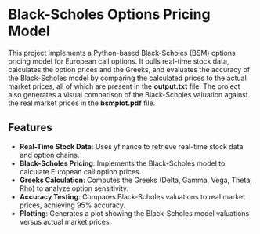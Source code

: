 # Black-Scholes Options Pricing Model

This project implements a Python-based Black-Scholes (BSM) options pricing model for European call options. 
It pulls real-time stock data, calculates the option prices and the Greeks, and evaluates the accuracy of the Black-Scholes model by comparing the calculated prices to the actual market prices, all of which are present in the **output.txt** file.
The project also generates a visual comparison of the Black-Scholes valuation against the real market prices in the **bsmplot.pdf** file.


## Features

- **Real-Time Stock Data**: Uses yfinance to retrieve real-time stock data and option chains.
- **Black-Scholes Pricing**: Implements the Black-Scholes model to calculate European call option prices.
- **Greeks Calculation**: Computes the Greeks (Delta, Gamma, Vega, Theta, Rho) to analyze option sensitivity.
- **Accuracy Testing**: Compares Black-Scholes valuations to real market prices, achieving 95% accuracy.
- **Plotting**: Generates a plot showing the Black-Scholes model valuations versus actual market prices.

